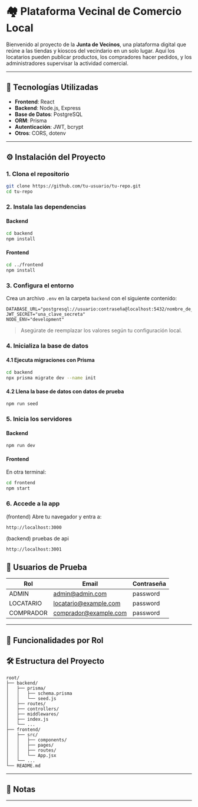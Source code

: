 # 🏘️ Plataforma Vecinal de Comercio Local

Bienvenido al proyecto de la **Junta de Vecinos**, una plataforma digital que reúne a las tiendas y kioscos del vecindario en un solo lugar. Aquí los locatarios pueden publicar productos, los compradores hacer pedidos, y los administradores supervisar la actividad comercial.

---

## 🚀 Tecnologías Utilizadas

- **Frontend**: React
- **Backend**: Node.js, Express
- **Base de Datos**: PostgreSQL
- **ORM**: Prisma
- **Autenticación**: JWT, bcrypt
- **Otros**: CORS, dotenv

---

## ⚙️ Instalación del Proyecto

### 1. Clona el repositorio

```bash
git clone https://github.com/tu-usuario/tu-repo.git
cd tu-repo
```

### 2. Instala las dependencias

#### Backend
```bash
cd backend
npm install
```

#### Frontend
```bash
cd ../frontend
npm install
```

### 3. Configura el entorno

Crea un archivo `.env` en la carpeta `backend` con el siguiente contenido:

```env
DATABASE_URL="postgresql://usuario:contraseña@localhost:5432/nombre_de_tu_db"
JWT_SECRET="una_clave_secreta"
NODE_ENV="development"
```

> Asegúrate de reemplazar los valores según tu configuración local.

### 4. Inicializa la base de datos

#### 4.1 Ejecuta migraciones con Prisma
```bash
cd backend
npx prisma migrate dev --name init
```

#### 4.2 Llena la base de datos con datos de prueba
```bash
npm run seed
```

### 5. Inicia los servidores

#### Backend
```bash
npm run dev
```

#### Frontend
En otra terminal:
```bash
cd frontend
npm start
```

### 6. Accede a la app

(frontend) Abre tu navegador y entra a:
```
http://localhost:3000
```
(backend) pruebas de api
```
http://localhost:3001
```
## 👤 Usuarios de Prueba

| Rol       | Email                    | Contraseña |
|-----------|--------------------------|------------|
| ADMIN     | admin@admin.com          | password   |
| LOCATARIO | locatario@example.com    | password   |
| COMPRADOR | comprador@example.com    | password   |

---

## 🧭 Funcionalidades por Rol


## 🛠️ Estructura del Proyecto

```
root/
├── backend/
│   ├── prisma/
│   │   ├── schema.prisma
│   │   └── seed.js
│   ├── routes/
│   ├── controllers/
│   ├── middlewares/
│   ├── index.js
│   └── ...
├── frontend/
│   ├── src/
│   │   ├── components/
│   │   ├── pages/
│   │   ├── routes/
│   │   └── App.jsx
│   └── ...
└── README.md
```

---

## 📌 Notas

---




